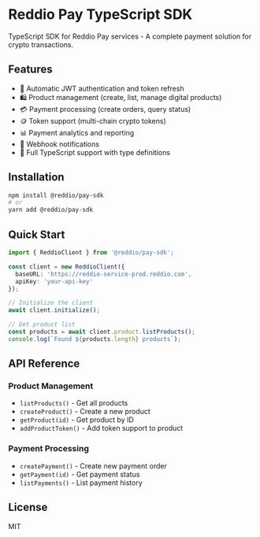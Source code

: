 # Reddio Pay TypeScript SDK

TypeScript SDK for Reddio Pay services - A complete payment solution for crypto transactions.

## Features

- 🔐 Automatic JWT authentication and token refresh
- 🛍️ Product management (create, list, manage digital products)
- 💳 Payment processing (create orders, query status)
- 🪙 Token support (multi-chain crypto tokens)
- 📊 Payment analytics and reporting
- 🔔 Webhook notifications
- 📘 Full TypeScript support with type definitions

## Installation

```bash
npm install @reddio/pay-sdk
# or
yarn add @reddio/pay-sdk
```

## Quick Start

```typescript
import { ReddioClient } from '@reddio/pay-sdk';

const client = new ReddioClient({
  baseURL: 'https://reddio-service-prod.reddio.com',
  apiKey: 'your-api-key'
});

// Initialize the client
await client.initialize();

// Get product list
const products = await client.product.listProducts();
console.log(`Found ${products.length} products`);
```

## API Reference

### Product Management
- `listProducts()` - Get all products
- `createProduct()` - Create a new product
- `getProduct(id)` - Get product by ID
- `addProductToken()` - Add token support to product

### Payment Processing
- `createPayment()` - Create new payment order
- `getPayment(id)` - Get payment status
- `listPayments()` - List payment history

## License

MIT

